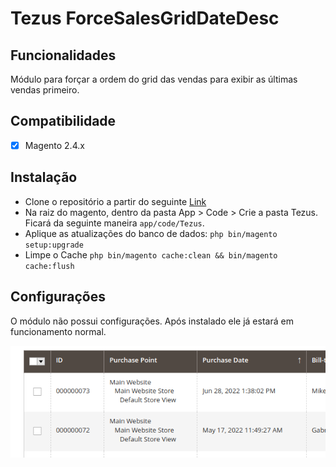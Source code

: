 # Tezus ForceSalesGridDateDesc

## Funcionalidades

Módulo para forçar a ordem do grid das vendas para exibir as últimas vendas primeiro.

## Compatibilidade
- [x] Magento 2.4.x

## Instalação

- Clone o repositório a partir do seguinte [Link](https://github.com/tezusecommerce/ForceSalesGridDateDesc)
- Na raiz do magento, dentro da pasta App > Code > Crie a pasta Tezus. Ficará da seguinte maneira `app/code/Tezus`.
- Aplique as atualizações do banco de dados: `php bin/magento setup:upgrade`
- Limpe o Cache `php bin/magento cache:clean && bin/magento cache:flush`

## Configurações

O módulo não possui configurações. Após instalado ele já estará em funcionamento normal.

![FOTO 1](.github/img/forceOrder-01.png)



